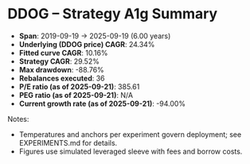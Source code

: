# DDOG – Strategy A1g Summary

- **Span**: 2019-09-19 → 2025-09-19 (6.00 years)
- **Underlying (DDOG price) CAGR**: 24.34%
- **Fitted curve CAGR**: 10.16%
- **Strategy CAGR**: 29.52%
- **Max drawdown**: -88.76%
- **Rebalances executed**: 36
- **P/E ratio (as of 2025-09-21)**: 385.61
- **PEG ratio (as of 2025-09-21)**: N/A
- **Current growth rate (as of 2025-09-21)**: -94.00%

Notes:

- Temperatures and anchors per experiment govern deployment; see EXPERIMENTS.md for details.
- Figures use simulated leveraged sleeve with fees and borrow costs.
